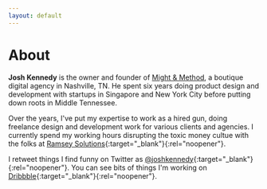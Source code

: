 ```yaml
---
layout: default
---
```


<h1 class="Page-title">About</h1>

<p class="Lede"><strong>Josh Kennedy</strong> is the owner and founder of <a href="https://www.mightandmethod.com" target="_blank" rel="noopener">Might & Method</a>, a boutique digital agency in Nashville, TN. He spent six years doing product design and development with startups in Singapore and New York City before putting down roots in Middle Tennessee.</p>

Over the years, I've put my expertise to work as a hired gun, doing freelance design and development work for various clients and agencies. I currently spend my working hours disrupting the toxic money cultue with the folks at [Ramsey Solutions](https://www.daveramsey.com/careers/?ictid=dave.all){:target="_blank"}{:rel="noopener"}.

I retweet things I find funny on Twitter as [@joshkennedy](https://www.twitter.com/joshkennedy){:target="_blank"}{:rel="noopener"}. You can see bits of things I'm working on [Dribbble](https://www.dibbble.com/joshkennedy){:target="_blank"}{:rel="noopener"}.

